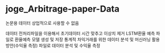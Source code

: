 # joge_Arbitrage-paper-Data
논문용 데이터 
상업적으로 사용할 수 없음

데이터 전처리파일을 이용해서 초기데이터 시간 맞추고 이상치 제거
LSTM환율 예측 파일로 환율예측 모델 생성 및 저장
통계적 차익거래를 위한 데이터 분석 및 머신러닝 활용방안(수익율 측정) 파일로 데이터 분석 및 수익율 측정
